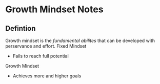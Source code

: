 # Growth Mindset Notes
## Defintion
Growth mindset is the *fundamental abilites* that can be developed with perservance and effort.
Fixed Mindset
<ul>
  <li> Fails to reach full potential</li>
  </ul>
Growth Mindset
<ul>
  <li> Achieves more and higher goals</li>
  </ul>
